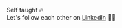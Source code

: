 Self taught 🔥<br/>
Let's follow each other on [LinkedIn](www.linkedin.com/in/tabita-gabriela-evangelista-simorangkir-519327256/) 👩💼

